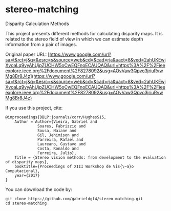 # stereo-matching
Disparity Calculation Methods

This project presents different methods for calculating disparity maps. It is related to the stereo field of view in which we can estimate depth information from a pair of images.

Original paper URL: [https://www.google.com/url?sa=t&rct=j&q=&esrc=s&source=web&cd=&cad=rja&uact=8&ved=2ahUKEwjXvoaLq9vyAhUjpZUCHW5oCwEQFnoECAUQAQ&url=https%3A%2F%2Fieeexplore.ieee.org%2Fdocument%2F8278092&usg=AOvVaw3Qpvo3jriuRvwMg8Br8J4z](https://www.google.com/url?sa=t&rct=j&q=&esrc=s&source=web&cd=&cad=rja&uact=8&ved=2ahUKEwjXvoaLq9vyAhUjpZUCHW5oCwEQFnoECAUQAQ&url=https%3A%2F%2Fieeexplore.ieee.org%2Fdocument%2F8278092&usg=AOvVaw3Qpvo3jriuRvwMg8Br8J4z)

If you use this project, cite:

    @inproceedings{DBLP:journals/corr/HughesS15,
        Author = Author={Vieira, Gabriel and 
                  Soares, Fabrizzio and 
                  Sousa, Naiane and 
                  Gil, Jehimison and 
                  Parreira, Rafael and 
                  Laureano, Gustavo and 
                  Costa, Ronaldo and 
                  Ferreira, Julio},
        Title = {Stereo vision methods: from development to the evaluation of disparity maps},
        booktitle={Proceedings of XIII Workshop de Vis{\~a}o Computacional},
        year={2017}
    }
    
You can download the code by:

    git clone https://github.com/gabrieldgf4/stereo-matching.git
    cd stereo-matching

